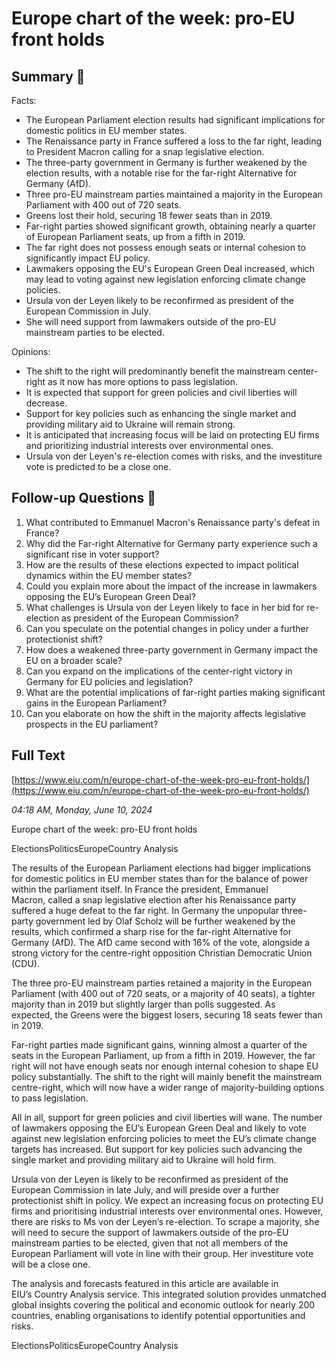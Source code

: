 # Europe chart of the week: pro-EU front holds

## Summary 🤖

Facts:

- The European Parliament election results had significant implications for domestic politics in EU member states.
- The Renaissance party in France suffered a loss to the far right, leading to President Macron calling for a snap legislative election.
- The three-party government in Germany is further weakened by the election results, with a notable rise for the far-right Alternative for Germany (AfD).
- Three pro-EU mainstream parties maintained a majority in the European Parliament with 400 out of 720 seats.
- Greens lost their hold, securing 18 fewer seats than in 2019.
- Far-right parties showed significant growth, obtaining nearly a quarter of European Parliament seats, up from a fifth in 2019.
- The far right does not possess enough seats or internal cohesion to significantly impact EU policy.
- Lawmakers opposing the EU's European Green Deal increased, which may lead to voting against new legislation enforcing climate change policies.
- Ursula von der Leyen likely to be reconfirmed as president of the European Commission in July.
- She will need support from lawmakers outside of the pro-EU mainstream parties to be elected.

Opinions:

- The shift to the right will predominantly benefit the mainstream center-right as it now has more options to pass legislation.
- It is expected that support for green policies and civil liberties will decrease.
- Support for key policies such as enhancing the single market and providing military aid to Ukraine will remain strong.
- It is anticipated that increasing focus will be laid on protecting EU firms and prioritizing industrial interests over environmental ones.
- Ursula von der Leyen's re-election comes with risks, and the investiture vote is predicted to be a close one.

## Follow-up Questions 🤖

1. What contributed to Emmanuel Macron's Renaissance party's defeat in France?
2. Why did the Far-right Alternative for Germany party experience such a significant rise in voter support?
3. How are the results of these elections expected to impact political dynamics within the EU member states?
4. Could you explain more about the impact of the increase in lawmakers opposing the EU’s European Green Deal?
5. What challenges is Ursula von der Leyen likely to face in her bid for re-election as president of the European Commission?
6. Can you speculate on the potential changes in policy under a further protectionist shift?
7. How does a weakened three-party government in Germany impact the EU on a broader scale?
8. Can you expand on the implications of the center-right victory in Germany for EU policies and legislation?
9. What are the potential implications of far-right parties making significant gains in the European Parliament?
10. Can you elaborate on how the shift in the majority affects legislative prospects in the EU parliament?

## Full Text

[https://www.eiu.com/n/europe-chart-of-the-week-pro-eu-front-holds/](https://www.eiu.com/n/europe-chart-of-the-week-pro-eu-front-holds/)

*04:18 AM, Monday, June 10, 2024*

Europe chart of the week: pro-EU front holds

ElectionsPoliticsEuropeCountry Analysis

The results of the European Parliament elections had bigger implications for domestic politics in EU member states than for the balance of power within the parliament itself. In France the president, Emmanuel Macron, called a snap legislative election after his Renaissance party suffered a huge defeat to the far right. In Germany the unpopular three-party government led by Olaf Scholz will be further weakened by the results, which confirmed a sharp rise for the far-right Alternative for Germany (AfD). The AfD came second with 16% of the vote, alongside a strong victory for the centre-right opposition Christian Democratic Union (CDU).

The three pro-EU mainstream parties retained a majority in the European Parliament (with 400 out of 720 seats, or a majority of 40 seats), a tighter majority than in 2019 but slightly larger than polls suggested. As expected, the Greens were the biggest losers, securing 18 seats fewer than in 2019.

Far-right parties made significant gains, winning almost a quarter of the seats in the European Parliament, up from a fifth in 2019. However, the far right will not have enough seats nor enough internal cohesion to shape EU policy substantially. The shift to the right will mainly benefit the mainstream centre-right, which will now have a wider range of majority-building options to pass legislation.

All in all, support for green policies and civil liberties will wane. The number of lawmakers opposing the EU’s European Green Deal and likely to vote against new legislation enforcing policies to meet the EU’s climate change targets has increased. But support for key policies such advancing the single market and providing military aid to Ukraine will hold firm.

Ursula von der Leyen is likely to be reconfirmed as president of the European Commission in late July, and will preside over a further protectionist shift in policy. We expect an increasing focus on protecting EU firms and prioritising industrial interests over environmental ones. However, there are risks to Ms von der Leyen’s re-election. To scrape a majority, she will need to secure the support of lawmakers outside of the pro-EU mainstream parties to be elected, given that not all members of the European Parliament will vote in line with their group. Her investiture vote will be a close one.

The analysis and forecasts featured in this article are available in EIU’s Country Analysis service. This integrated solution provides unmatched global insights covering the political and economic outlook for nearly 200 countries, enabling organisations to identify potential opportunities and risks.

ElectionsPoliticsEuropeCountry Analysis


